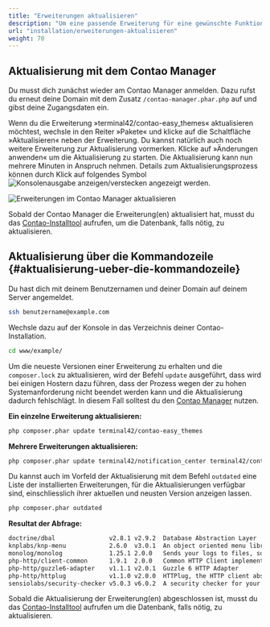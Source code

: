 ```yaml
---
title: "Erweiterungen aktualisieren"
description: "Um eine passende Erweiterung für eine gewünschte Funktion zu finden, hast du drei Möglichkeiten."
url: "installation/erweiterungen-aktualisieren"
weight: 70
---
```



## Aktualisierung mit dem Contao Manager

Du musst dich zunächst wieder am Contao Manager anmelden. Dazu rufst du erneut deine Domain mit dem Zusatz 
`/contao-manager.phar.php` auf und gibst deine Zugangsdaten ein.

Wenn du die Erweiterung »terminal42/contao-easy_themes« aktualisieren möchtest, wechsle in den Reiter »Pakete« und klicke auf die 
Schaltfläche »Aktualisieren« neben der Erweiterung. Du kannst natürlich auch noch weitere Erweiterung zur 
Aktualisierung vormerken. Klicke auf »Änderungen anwenden« um die Aktualisierung zu starten. Die Aktualisierung kann 
nun mehrere Minuten in Anspruch nehmen. Details zum Aktualisierungsprozess können durch Klick auf folgendes Symbol 
![Konsolenausgabe anzeigen/verstecken](/de/icons/konsolenausgabe.png?classes=icon) angezeigt werden.

![Erweiterungen im Contao Manager aktualisieren](/de/installation/images/de/erweiterungen-im-contao-manager-aktualisieren.png?classes=shadow)

Sobald der Contao Manager die Erweiterung(en) aktualisiert hat, musst du das [Contao-Installtool](../contao-installtool/) 
aufrufen, um die Datenbank, falls nötig, zu aktualisieren.


## Aktualisierung über die Kommandozeile {#aktualisierung-ueber-die-kommandozeile}

Du hast dich mit deinem Benutzernamen und deiner Domain auf deinem Server angemeldet.

```bash
ssh benutzername@example.com
```

Wechsle dazu auf der Konsole in das Verzeichnis deiner Contao-Installation.

```bash
cd www/example/
```

Um die neueste Versionen einer Erweiterung zu erhalten und die `composer.lock` zu aktualisieren, wird der Befehl 
`update` ausgeführt, dass wird bei einigen Hostern dazu führen, dass der Prozess wegen der zu hohen Systemanforderung 
nicht beendet werden kann und die Aktualisierung dadurch fehlschlägt. In diesem Fall solltest du den 
[Contao Manager](#aktualisierung-mit-dem-contao-manager) nutzen.

**Ein einzelne Erweiterung aktualisieren:**

```bash
php composer.phar update terminal42/contao-easy_themes
```

**Mehrere Erweiterungen aktualisieren:**

```bash
php composer.phar update terminal42/notification_center terminal42/contao-leads
```

Du kannst auch im Vorfeld der Aktualisierung mit dem Befehl `outdated` eine Liste der installierten Erweiterungen, für 
die Aktualisierungen verfügbar sind, einschliesslich ihrer aktuellen und neusten Version anzeigen lassen.

```bash
php composer.phar outdated
```

**Resultat der Abfrage:**

```bash
doctrine/dbal               v2.8.1 v2.9.2  Database Abstraction Layer
knplabs/knp-menu            2.6.0  v3.0.1  An object oriented menu library
monolog/monolog             1.25.1 2.0.0   Sends your logs to files, sockets, inboxes, databases …
php-http/client-common      1.9.1  2.0.0   Common HTTP Client implementations and tools for HTTPlug
php-http/guzzle6-adapter    v1.1.1 v2.0.1  Guzzle 6 HTTP Adapter
php-http/httplug            v1.1.0 v2.0.0  HTTPlug, the HTTP client abstraction for PHP
sensiolabs/security-checker v5.0.3 v6.0.2  A security checker for your composer.lock
``` 

Sobald die Aktualisierung der Erweiterung(en) abgeschlossen ist, musst du das [Contao-Installtool](../contao-installtool/) 
aufrufen um die Datenbank, falls nötig, zu aktualisieren.
